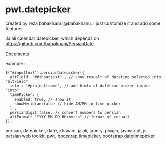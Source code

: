 pwt.datepicker
==============
created by reza babakhani (@babakhani). i just customize it and add some features.

Jalali calendar datepicker, which depends on https://github.com/babakhani/PersianDate

[Documents](http://babakhani.github.io/PersianWebToolkit/datepicker)

example : 
```
$("#inputtext").persianDatepicker({
  altField: "##inputtext" , // show resualt of datetime selected into "altField"
  into : '#projectframe', // add htmls of datetime picker inside "into"
  timePicker: {
    enabled: true, // show it
    showMeridian:false // hide AM/PM in time picker
  } ,  
  persianDigit:false, // convert numbers to persian
  altFormat: "YYYY-MM-DD HH:mm:ss" // format of resualt
});
```

persian, datepicker, date, khayam, jalali, jquery, plugin, javascript, js, persian web toolkit, pwt,
bootstrap timepicker, bootstrap datetimepicker

